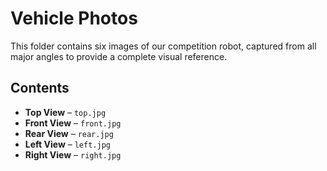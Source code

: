 # Vehicle Photos

This folder contains six images of our competition robot, captured from all major angles to provide a complete visual reference.

## Contents
- **Top View** – `top.jpg`  
- **Front View** – `front.jpg`
- **Rear View** – `rear.jpg`
- **Left View** – `left.jpg`  
- **Right View** – `right.jpg` 
